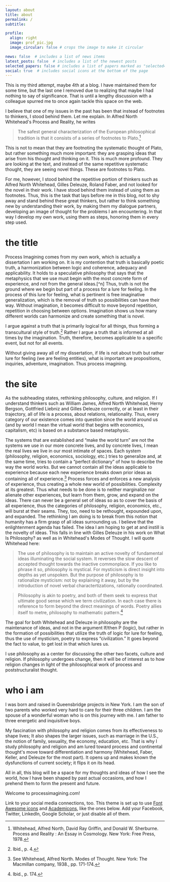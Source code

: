```yaml
---
layout: about
title: about
permalink: /
subtitle:

profile:
  align: right
  image: prof_pic.jpg
  image_circular: false # crops the image to make it circular

news: false  # includes a list of news items
latest_posts: false  # includes a list of the newest posts
selected_papers: false # includes a list of papers marked as "selected={true}"
social: true  # includes social icons at the bottom of the page
---
```


This is my third attempt, maybe 4th at a blog.  I have maintained them for some time, but the last one I removed due to realizing that maybe I had nothing to say of significance.  That is until a lengthy discussion with a colleague spurred me to once again tackle this space on the web.

I believe that one of my issues in the past has been that instead of footnotes to thinkers, I stood behind them.  Let me explain.  In Alfred North Whitehead's Process and Reality, he writes

> The safest general characterization of the European philosophical tradition is that it consists of a series of footnotes to Plato.[^1]


This is not to mean that they are footnoting the systematic thought of Plato, but rather something much more important: they are grasping ideas that arise from his thought and thinking on it.  This is much more profound.  They are looking at the text, and instead of the same repetitive systematic thought, they are seeing novel things.  These are footnotes to Plato.

For me, however, I stood behind the repetitive portion of thinkers such as Alfred North Whitehead, Gilles Deleuze, Roland Faber, and not looked for the novel in their work. I have stood behind them instead of using them as footnotes.  Thus, this is the task that lays before me in this blog, not to shy away and stand behind these great thinkers, but rather to think something new by understanding their work, by making them my dialogue partners, developing an image of thought for the problems I am encountering.  In that way I develop my own work, using them as steps, honoring them in every step used.

# the title

Process Imagining comes from my own work, which is actually a dissertation I am working on.  It is my contention that truth is basically poetic truth, a harmonization between logic and coherence, adequacy and applicability.  It holds to a speculative philosophy that says that the metaphysics that we use must begin with the most concrete form of experience, and not from the general ideas.[^n]  Thus, truth is not the ground where we begin but part of a process for a lure for feeling.  In the process of this lure for feeling, what is pertinent is free imaginative generalization, which is the removal of truth so possibilities can have their way.  Without imagination, it becomes difficult to move beyond repetition, repetition in choosing between options.  Imagination shows us how many different worlds can harmonize and create something that is novel.

I argue against a truth that is primarily logical for all things, thus forming a transcultural style of truth.[^2] Rather I argue a truth that is informed at all times by the imagination.  Truth, therefore, becomes applicable to a specific event, but not for all events.

Without giving away all of my dissertation, if life is not about truth but rather lure for feeling (we are feeling entities), what is important are propositions, inquiries, adventure, imagination.  Thus process imagining.

# the site

As the subheading states, rethinking philosophy, culture, and religion.  If I understand thinkers such as William James, Alfred North Whitehead, Herny Bergson, Gottfried Liebniz and Gilles Deleuze correctly, or at least in their trajectory, all of life is a process, about relations, relationality.  Thus, every category of our existence comes into question since the world around us (and by world I mean the virtual world that begins with economics, capitalism, etc) is based on a substance based metaphysic.

The systems that are established and “make the world turn” are not the systems we use in our more concrete lives, and by concrete lives, I mean the real lives we live in our most intimate of spaces.  Each system (philosophy, religion, economics, sociology, etc.) tries to generalize and, at the same time, tries to contain a “perfect dictionary” of how to describe the way the world works.  But we cannot contain all the ideas applicable to experience because each new experience breaks down prior ideas as containing all of experience.[^3]  Process forces and enforces a new analysis of experience, thus creating a whole new world of possibilities.  Complexity at its greatest. Thus what needs to be done is to neither marginalize nor alienate other experiences, but learn from them, grow, and expand on the ideas.  There can never be a general set of ideas so as to cover the basis of all experience, thus the categories of philosophy, religion, economics, etc., will burst at their seams.  They, too, need to be rethought, expounded upon, and expanded. The rethinking I am doing is to break from this notion that humanity has a firm grasp of all ideas surrounding us.  I believe that the enlightenment agenda has failed.  The idea I am hoping to get at and instill is the novelty of ideas.  This falls in line with Gilles Deleuze in his work on What Is Philosophy? as well as in Whitehead's Modes of Thought.  I will quote Whitehead here:

> The use of philosophy is to maintain an active novelty of fundamental ideas illuminating the social system.  It reverses the slow descent of accepted thought towards the inactive commonplace.  If you like to phrase it so, philosophy is mystical.  For mysticism is direct insight into depths as yet unspoken.  But the purpose of philosophy is to rationalize mysticism: not by explaining it away, but by the introduction of novel verbal charactertizations, rationally coordinated.

> Philosophy is akin to poetry, and both of them seek to express that ultimate good sense which we term civilization. In each case there is reference to form beyond the direct meanings of words.  Poetry allies itself to metre, philosophy to mathematic pattern.[^4]

The goal for both Whitehead and Deleuze in philosophy are the maintenance of ideas, and not in the argument If/then P (logic), but rather in the formation of possibilities that utilize the truth of logic for lure for feeling, thus the use of mysticism, poetry to express “civilization.”  It goes beyond the fact to value, to get lost in that which lures us.

I use philosophy as a center for discussing the other two facets, culture and religion.  If philosophy undergoes change, then it will be of interest as to how religion changes in light of the philosophical work of process and poststructuralist thought.

# who i am

I was born and raised in Queensbridge projects in New York.  I am the son of two parents who worked very hard to care for their three children.  I am the spouse of a wonderful woman who is on this journey with me.  I am father to three energetic and inquisitive boys.

My fascination with philosophy and religion comes from its effectiveness to shape lives; It also shapes the larger issues, such as marriage in the U.S., the notion of family, sexuality, the economy, education, etc.  That is why I study philosophy and religion and am lured toward process and continental thought's move toward differentiation and harmony (Whitehead, Faber, Keller, and Deleuze for the most part).  It opens up and makes known the dysfunctions of current society; it flips it on its head.

All in all, this blog will be a space for my thoughts and ideas of how I see the world, how I have been shaped by past actual occasions, and how I prehend them to form the present and future.

Welcome to processimagining.com!

[^1]: Whitehead, Alfred North, David Ray Griffin, and Donald W. Sherburne. Process and Reality : An Essay in Cosmology. New York: Free Press, 1978.

[^2]: Ibid., p. 4.

[^3]: See Whitehead, Alfred North. Modes of Thought. New York: The Macmillan company, 1938., pp. 171-174.

[^4]: Ibid., p. 174.

Link to your social media connections, too. This theme is set up to use [Font Awesome icons](http://fortawesome.github.io/Font-Awesome/) and [Academicons](https://jpswalsh.github.io/academicons/), like the ones below. Add your Facebook, Twitter, LinkedIn, Google Scholar, or just disable all of them.
